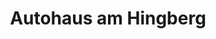 ---
title: "Autohaus am Hingberg"
url: /muelheim-an-der-ruhr/autohaus-am-hingberg/
shop: Autohaus
---